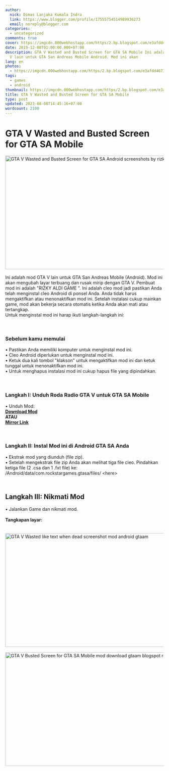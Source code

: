 ```yaml
---
author:
  nick: Dimas Lanjaka Kumala Indra
  link: https://www.blogger.com/profile/17555754514989936273
  email: noreply@blogger.com
categories:
  - uncategorized
comments: true
cover: https://imgcdn.000webhostapp.com/https/2.bp.blogspot.com/e3afdd467190d47484824fe04dc9b973.jpeg
date: 2019-12-08T01:00:00.000+07:00
description: GTA V Wasted and Busted Screen for GTA SA Mobile Ini adalah mod GTA
  V lain untuk GTA San Andreas Mobile Android. Mod ini akan
lang: en
photos:
  - https://imgcdn.000webhostapp.com/https/2.bp.blogspot.com/e3afdd467190d47484824fe04dc9b973.jpeg
tags:
  - games
  - android
thumbnail: https://imgcdn.000webhostapp.com/https/2.bp.blogspot.com/e3afdd467190d47484824fe04dc9b973.jpeg
title: GTA V Wasted and Busted Screen for GTA SA Mobile
type: post
updated: 2023-08-08T14:45:16+07:00
wordcount: 2100
---
```


<div id="A-G-C" date="20 Nov 2019 17:57:07"><!--original--><div id="agcontent"><div class="post"><div class="post-header"><div class="post-head"><h1 class="notranslate" for="title"> GTA V Wasted and Busted Screen for GTA SA Mobile </h1></div></div><article><div class="post-body entry-content" id="post-body-7175131496001465824"><div id="adsense-target"><div class="separator"> <span><img alt="GTA V Wasted and Busted Screen for GTA SA Android screenshots by rizky aldi game gtaam" height="360" src="https://imgcdn.000webhostapp.com/https/2.bp.blogspot.com/e3afdd467190d47484824fe04dc9b973.jpeg" title="Gta V Layar Terbuang Dan Rusak Untuk Gta Sa Mobile - Gta Android Modding" width="640"></span> </div> <span><br></span> <span class="notranslate"> <span>Ini adalah mod GTA V lain untuk GTA San Andreas Mobile (Android).</span></span> <span class="notranslate"> <span>Mod ini akan mengubah layar terbuang dan rusak mirip dengan GTA V. Pembuat mod ini adalah "RIZKY ALDI GAME</span> <span>".</span></span> <span class="notranslate"> <span>Ini adalah cleo mod jadi pastikan Anda telah menginstal cleo Android di ponsel Anda.</span></span> <span class="notranslate"> <span>Anda tidak harus mengaktifkan atau menonaktifkan mod ini.</span></span> <span class="notranslate"> <span>Setelah instalasi cukup mainkan game, mod akan bekerja secara otomatis ketika Anda akan mati atau tertangkap.</span></span> <br> <span class="notranslate"> <span>Untuk menginstal mod ini harap ikuti langkah-langkah ini:</span></span> <br> <span><br></span> <br><h3> <span class="notranslate"> <b><span>Sebelum kamu memulai</span></b></span> </h3> <span class="notranslate"> <span>• Pastikan Anda memiliki komputer untuk menginstal mod ini.</span></span> <br> <span class="notranslate"> <span>• Cleo Android diperlukan untuk menginstal mod ini.</span></span> <br> <span class="notranslate"> <span>• Ketuk dua kali tombol "klakson" untuk mengaktifkan mod ini dan ketuk tunggal untuk menonaktifkan mod ini.</span></span> <br> <span class="notranslate"> <span>• Untuk menghapus instalasi mod ini cukup hapus file yang dipindahkan.</span></span> <br> <span><br></span> <br><h3> <span class="notranslate"> <span><b><span>Langkah I: Unduh</span></b> <span>Roda Radio GTA V untuk GTA SA Mobile</span></span></span> </h3> <span class="notranslate"> <span>• Unduh Mod:</span></span> <br> <span><b><a href="https://www.webmanajemen.com/page/safelink.html?url=aHR0cDovL2FkZi5seS8xblNZZTk=" class="notranslate">Download Mod</a></b></span> <br> <span class="notranslate"> <span><b>ATAU</b></span></span> <span><b><br> <a href="https://www.webmanajemen.com/page/safelink.html?url=aHR0cHM6Ly9kcml2ZS5nb29nbGUuY29tL2ZpbGUvZC8wQjZfSHRnMzZzNk8zVm10Uk9WUkxOVVpMVFZrL3ZpZXc/dXNwPXNoYXJpbmc=" class="notranslate">Mirror Link</a></b></span> <br> <span><br></span> <br><h3> <span class="notranslate"> <b><span>Langkah II: Instal Mod ini di Android GTA SA Anda</span></b></span> </h3> <span class="notranslate"> <span>• Ekstrak mod yang diunduh (file zip).</span></span> <br> <span class="notranslate"> <span>• Setelah mengekstrak file zip Anda akan melihat tiga file cleo.</span></span> <span class="notranslate"> <span>Pindahkan ketiga file (2 .csa dan 1 .fxt file) ke:</span></span> <br> <span class="notranslate"> <span>/Android/data/com.rockstargames.gtasa/files/ &lt;here&gt;</span></span> <br><h2> <span><br></span> <span class="notranslate"> <span><b><span>Langkah III: Nikmati Mod</span></b></span></span> </h2> <span class="notranslate"> <span>• Jalankan Game dan nikmati mod.</span></span> <br> <span><br></span> <span class="notranslate"> <span><b><span>Tangkapan layar:</span></b></span></span> <br> <span><br></span> <br><div class="separator"> <span><img alt="GTA V Wasted like text when dead screenshot mod android gtaam" height="360" src="https://imgcdn.000webhostapp.com/https/2.bp.blogspot.com/ded819880e36ca3b41163d077b1c93ae.jpeg" title="Gta V Layar Terbuang Dan Rusak Untuk Gta Sa Mobile - Gta Android Modding" width="640"></span> </div><br><div class="separator"> <span><img alt="GTA V Busted Screen for GTA SA Mobile mod download gtaam blogspot rizky" height="360" src="https://imgcdn.000webhostapp.com/https/1.bp.blogspot.com/f4c939c573f2e0f05b03e7444cf31aba.jpeg" title="Gta V Layar Terbuang Dan Rusak Untuk Gta Sa Mobile - Gta Android Modding" width="640"></span> </div></div></div></article></div></div></div>
